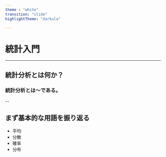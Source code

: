 ```yaml
---
theme : "white"
transition: "slide"
highlightTheme: "darkula"

---
```


# 統計入門

---

## 統計分析とは何か？
### 統計分析とは〜である。

--

## まず基本的な用語を振り返る

 - 平均
 - 分散
 - 確率
 - 分布